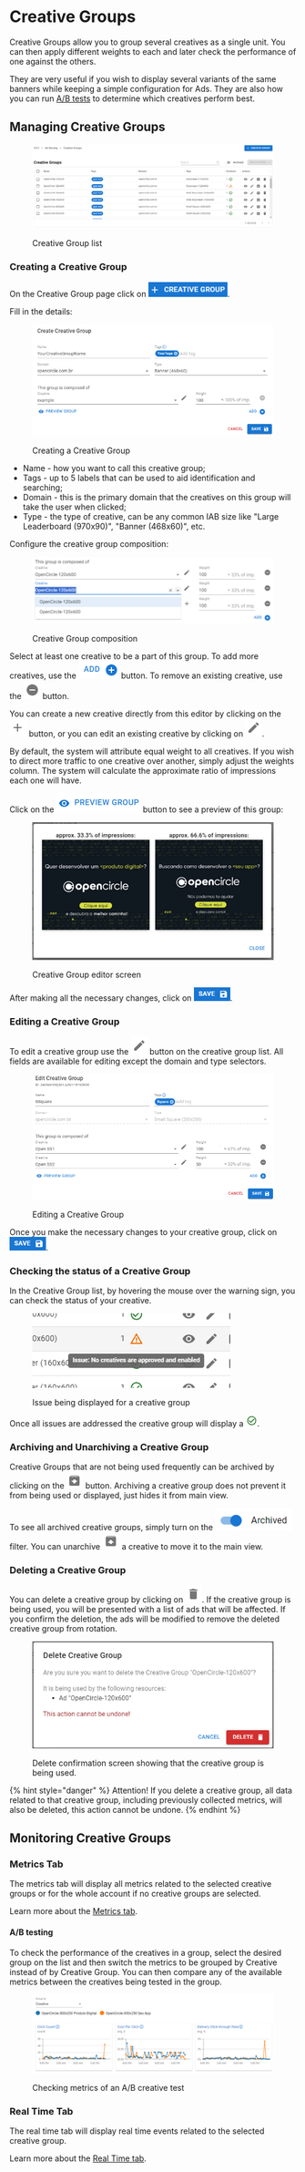 # Creative Groups

Creative Groups allow you to group several creatives as a single unit. You can then apply different weights to each and later check the performance of one against the others.

They are very useful if you wish to display several variants of the same banners while keeping a simple configuration for Ads. They are also how you can run [A/B tests](creative-groups.md#a-b-testing) to determine which creatives perform best.

## Managing Creative Groups

<figure><img src="../../.gitbook/assets/image (3) (1) (1) (1) (1) (1) (1).png" alt=""><figcaption><p>Creative Group list</p></figcaption></figure>

### Creating a Creative Group

On the Creative Group page click on <img src="../../.gitbook/assets/image (4) (1) (1) (1) (1).png" alt="Create Creative Group" data-size="line">.

Fill in the details:

<figure><img src="../../.gitbook/assets/image (143).png" alt=""><figcaption><p>Creating a Creative Group</p></figcaption></figure>

* Name - how you want to call this creative group;
* Tags - up to 5 labels that can be used to aid identification and searching;
* Domain - this is the primary domain that the creatives on this group will take the user when clicked;
* Type - the type of creative, can be any common IAB size like "Large Leaderboard (970x90)", "Banner (468x60)", etc.

Configure the creative group composition:

<figure><img src="../../.gitbook/assets/image (3) (1) (1) (1) (1) (1) (1) (1).png" alt=""><figcaption><p>Creative Group composition</p></figcaption></figure>

Select at least one creative to be a part of this group. To add more creatives, use the <img src="../../.gitbook/assets/add.png" alt="Add" data-size="line"> button. To remove an existing creative, use the <img src="../../.gitbook/assets/remove.png" alt="Remove" data-size="line"> button.

You can create a new creative directly from this editor by clicking on the <img src="../../.gitbook/assets/create.png" alt="Create" data-size="line"> button, or you can edit an existing creative by clicking on <img src="../../.gitbook/assets/edit.png" alt="Edit" data-size="line">.

By default, the system will attribute equal weight to all creatives. If you wish to direct more traffic to one creative over another, simply adjust the weights column. The system will calculate the approximate ratio of impressions each one will have.

Click on the <img src="../../.gitbook/assets/preview group.png" alt="Preview Group" data-size="line"> button to see a preview of this group:

<figure><img src="../../.gitbook/assets/creative group preview.png" alt=""><figcaption><p>Creative Group editor screen</p></figcaption></figure>

After making all the necessary changes, click on <img src="../../.gitbook/assets/image (7) (7).png" alt="Save" data-size="line">.

### Editing a Creative Group

To edit a creative group use the <img src="../../.gitbook/assets/edit.png" alt="Edit" data-size="line"> button on the creative group list. All fields are available for editing except the domain and type selectors.

<figure><img src="../../.gitbook/assets/image (6) (7).png" alt=""><figcaption><p>Editing a Creative Group</p></figcaption></figure>

Once you make the necessary changes to your creative group, click on <img src="../../.gitbook/assets/image (7) (7).png" alt="Save" data-size="line">.

### Checking the status of a Creative Group

In the Creative Group list, by hovering the mouse over the warning sign, you can check the status of your creative.

<figure><img src="../../.gitbook/assets/image (1) (2) (1).png" alt=""><figcaption><p>Issue being displayed for a creative group</p></figcaption></figure>

Once all issues are addressed the creative group will display a <img src="../../.gitbook/assets/image (8) (7).png" alt="Check" data-size="line">.

### Archiving and Unarchiving a Creative Group

Creative Groups that are not being used frequently can be archived by clicking on the <img src="../../.gitbook/assets/archive.png" alt="Archive" data-size="line"> button. Archiving a creative group does not prevent it from being used or displayed, just hides it from main view.

To see all archived creative groups, simply turn on the <img src="../../.gitbook/assets/archive filter.png" alt="Archived" data-size="line"> filter. You can unarchive <img src="../../.gitbook/assets/unarchive.png" alt="Unarchive" data-size="line"> a creative to move it to the main view.

### Deleting a Creative Group

You can delete a creative group by clicking on <img src="../../.gitbook/assets/delete.png" alt="Delete" data-size="line">. If the creative group is being used, you will be presented with a list of ads that will be affected. If you confirm the deletion, the ads will be modified to remove the deleted creative group from rotation.

<figure><img src="../../.gitbook/assets/image (9) (1) (1).png" alt=""><figcaption><p>Delete confirmation screen showing that the creative group is being used.</p></figcaption></figure>

{% hint style="danger" %}
Attention! If you delete a creative group, all data related to that creative group, including previously collected metrics, will also be deleted, this action cannot be undone.
{% endhint %}

## Monitoring Creative Groups

### Metrics Tab

The metrics tab will display all metrics related to the selected creative groups or for the whole account if no creative groups are selected.

Learn more about the [Metrics tab](../ad-server/ad-server-metrics/creatives-metrics.md).

#### A/B testing

To check the performance of the creatives in a group, select the desired group on the list and then switch the metrics to be grouped by Creative instead of by Creative Group. You can then compare any of the available metrics between the creatives being tested in the group.

<figure><img src="../../.gitbook/assets/image (4) (1) (2).png" alt=""><figcaption><p>Checking metrics of an A/B creative test</p></figcaption></figure>

### Real Time Tab

The real time tab will display real time events related to the selected creative group.

Learn more about the [Real Time tab](../demand-side-platform-dsp/real-time-tab.md).
